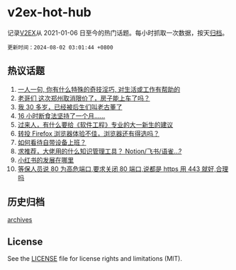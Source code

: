 # v2ex-hot-hub

 记录[V2EX](https://www.v2ex.com/)从 2021-01-06 日至今的热门话题。每小时抓取一次数据，按天[归档](archives)。

`更新时间：2024-08-02 03:01:44 +0800`

## 热议话题

1. [一人一句, 你有什么特殊的奇技淫巧, 对生活或工作有帮助的](https://www.v2ex.com/t/1061627)
1. [老哥们 这次郑州取消限价了，房子能上车了吗？](https://www.v2ex.com/t/1061633)
1. [我 30 多岁，已经被后生们叫老古董了](https://www.v2ex.com/t/1061637)
1. [16 小时断食法坚持了一个月……](https://www.v2ex.com/t/1061624)
1. [过来人，有什么要给《软件工程》专业的大一新生的建议](https://www.v2ex.com/t/1061621)
1. [转投 Firefox 浏览器体验不佳，浏览器还有得选吗？](https://www.v2ex.com/t/1061646)
1. [如何看待自带设备上班？](https://www.v2ex.com/t/1061709)
1. [求推荐，大佬用的什么知识管理工具？ Notion/飞书/语雀...?](https://www.v2ex.com/t/1061636)
1. [小红书的发展在哪里](https://www.v2ex.com/t/1061685)
1. [等保人员说 80 为高危端口,要求关闭 80 端口,说都是 https 用 443 就好,合理吗](https://www.v2ex.com/t/1061657)

## 历史归档

[archives](archives)

## License

See the [LICENSE](LICENSE) file for license rights and limitations (MIT).
